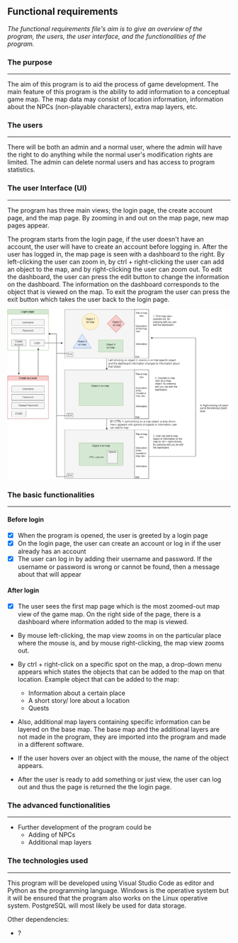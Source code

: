 ## Functional requirements

*The functional requirements file's aim is to give an overview of the program, the users, the user interface, and the functionalities of the program.*

### The purpose
---

The aim of this program is to aid the process of game development. The main feature of this program is the ability to add information to a conceptual game map. The map data may consist of location information, information about the NPCs (non-playable characters), extra map layers, etc. 

### The users
---
There will be both an admin and a normal user, where the admin will have the right to do anything while the normal user's modification rights are limited. The admin can delete normal users and has access to program statistics.

### The user Interface (UI)
---
The program has three main views; the login page, the create account page, and the map page. By zooming in and out on the map page, new map pages appear. 

The program starts from the login page, if the user doesn't have an account, the user will have to create an account before logging in. After the user has logged in, the map page is seen with a dashboard to the right. By left-clicking the user can zoom in, by ctrl + right-clicking the user can add an object to the map, and by right-clicking the user can zoom out. To edit the dashboard, the user can press the edit button to change the information on the dashboard. The information on the dashboard corresponds to the object that is viewed on the map. To exit the program the user can press the exit button which takes the user back to the login page. 


![UI](pictures/ui_sketch_first_draft.png)

### The basic functionalities
---

#### Before login
- [x] When the program is opened, the user is greeted by a login page
- [x] On the login page, the user can create an account or log in if the user already has an account
- [x] The user can log in by adding their username and password. If the username or password is wrong or cannot be found, then a message about that will appear

#### After login
- [x] The user sees the first map page which is the most zoomed-out map view of the game map. On the right side of the page, there is a dashboard where information added to the map is viewed.
- By mouse left-clicking, the map view zooms in on the particular place where the mouse is, and by mouse right-clicking, the map view zooms out.
- By ctrl + right-click on a specific spot on the map, a drop-down menu appears which states the objects that can be added to the map on that location.
Example object that can be added to the map:
  * Information about a certain place
  * A short story/ lore about a location
  * Quests

- Also, additional map layers containing specific information can be layered on the base map. The base map and the additional layers are not made in the program, they are imported into the program and made in a different software.
- If the user hovers over an object with the mouse, the name of the object appears. 
- After the user is ready to add something or just view, the user can log out and thus the page is returned the the login page. 

### The advanced functionalities
---
- Further development of the program could be
  * Adding of NPCs
  * Additional map layers

### The technologies used
---

This program will be developed using Visual Studio Code as editor and Python as the programming language. Windows is the operative system but it will be ensured that the program also works on the Linux operative system. PostgreSQL will most likely be used for data storage.

Other dependencies: 
- ?



